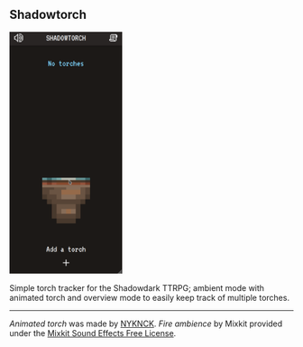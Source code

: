 ## Shadowtorch

<img src="demo_alt.gif" alt="animated" width="200"/>

Simple torch tracker for the Shadowdark TTRPG; ambient mode with animated torch and overview mode to easily keep track of multiple torches.

---

_Animated torch_ was made by [NYKNCK](https://nyknck.itch.io/). _Fire ambience_ by Mixkit provided under the [Mixkit Sound Effects Free License](https://mixkit.co/license/#sfxFree).
